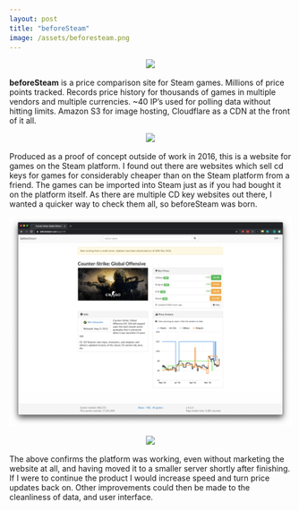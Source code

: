 ```yaml
---
layout: post
title: "beforeSteam"
image: /assets/beforesteam.png
---
```

<p style="text-align: center">
	<img src="/assets/beforesteam.png">
</p>

<b>beforeSteam</b> is a price comparison site for Steam games. Millions of price points tracked. Records price history for thousands of games in multiple vendors and multiple currencies. ~40 IP’s used for polling data without hitting limits. Amazon S3 for image hosting, Cloudflare as a CDN at the front of it all.

<p style="text-align: center">
	<img src="/assets/beforesteam2.png?">
</p>

Produced as a proof of concept outside of work in 2016, this is a website for games on the Steam platform. I found out there are websites which sell cd keys for games for considerably cheaper than on the Steam platform from a friend. The games can be imported into Steam just as if you had bought it on the platform itself. As there are multiple CD key websites out there, I wanted a quicker way to check them all, so beforeSteam was born.

<p style="text-align: center">
	<img src="/assets/beforesteam3.png?">
</p>

<p style="text-align: center">
	<img src="/assets/earnings.png?">
</p>

The above confirms the platform was working, even without marketing the website at all, and having moved it to a smaller server shortly after finishing. If I were to continue the product I would increase speed and turn price updates back on. Other improvements could then be made to the cleanliness of data, and user interface.
